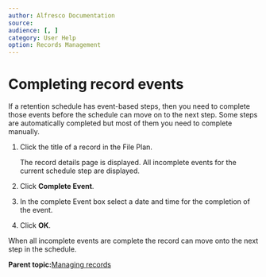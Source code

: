 ```yaml
---
author: Alfresco Documentation
source: 
audience: [, ]
category: User Help
option: Records Management
---
```


# Completing record events

If a retention schedule has event-based steps, then you need to complete those events before the schedule can move on to the next step. Some steps are automatically completed but most of them you need to complete manually.

1.  Click the title of a record in the File Plan.

    The record details page is displayed. All incomplete events for the current schedule step are displayed.

2.  Click **Complete Event**.

3.  In the complete Event box select a date and time for the completion of the event.

4.  Click **OK**.


When all incomplete events are complete the record can move onto the next step in the schedule.

**Parent topic:**[Managing records](../tasks/rm-records-manage.md)


